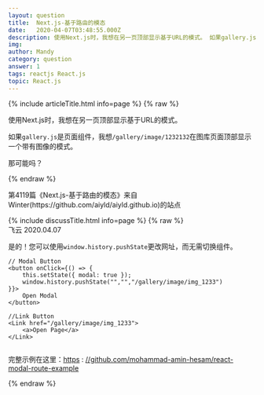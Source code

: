 ```yaml
---
layout: question
title:  Next.js-基于路由的模态
date:   2020-04-07T03:48:55.000Z
description: 使用Next.js时，我想在另一页顶部显示基于URL的模式。 如果gallery.js是页面组件，我想/gallery/image/1232132在图...
img: 
author: Mandy
category: question
answer: 1
tags: reactjs React.js
topic: React.js
---
```

<div class="article-root">
  <div class="article">
    {% include articleTitle.html info=page %}
    {% raw %}
    <div class="article-content"><p><font style="vertical-align: inherit;"><font style="vertical-align: inherit;">使用Next.js时，我想在另一页顶部显示基于URL的模式。 </font></font></p>

<p><font style="vertical-align: inherit;"><font style="vertical-align: inherit;">如果</font></font><code>gallery.js</code><font style="vertical-align: inherit;"><font style="vertical-align: inherit;">是页面组件，我想</font></font><code>/gallery/image/1232132</code><font style="vertical-align: inherit;"><font style="vertical-align: inherit;">在图库页面顶部显示一个带有图像的模式。</font></font></p>

<p><font style="vertical-align: inherit;"><font style="vertical-align: inherit;">那可能吗？</font></font></p></div>
    {% endraw %}
  </div>
  <p class="winter_mark">第4119篇《Next.js-基于路由的模态》来自Winter(https://github.com/aiyld/aiyld.github.io)的站点</p>
  <div class="discuss-wrapper">
    {% include discussTitle.html info=page %}
    {% raw %}
    <div class="discuss-item">
        <div class="discuss-parent">
          <div class="discuss-meta">
            <span class="discuss-user">飞云</span>
            <span class="discuss-time">2020.04.07</span>
          </div>
          <div class="discuss-comment"><p><font style="vertical-align: inherit;"><font style="vertical-align: inherit;">是的！</font><font style="vertical-align: inherit;">您可以使用</font></font><code>window.history.pushState</code><font style="vertical-align: inherit;"><font style="vertical-align: inherit;">更改网址，而无需切换组件。</font></font></p>

<pre><code>// Modal Button<font></font>
&lt;button onClick={() =&gt; {<font></font>
    this.setState({ modal: true });<font></font>
    window.history.pushState("","","/gallery/image/img_1233")<font></font>
}}&gt;<font></font>
    Open Modal<font></font>
&lt;/button&gt;<font></font>
<font></font>
//Link Button<font></font>
&lt;Link href="/gallery/image/img_1233"&gt;<font></font>
    &lt;a&gt;Open Page&lt;/a&gt;<font></font>
&lt;/Link&gt;<font></font>
<font></font>
</code></pre>

<p><font style="vertical-align: inherit;"><font style="vertical-align: inherit;">完整示例在这里：</font><a href="https://github.com/mohammad-amin-hesam/react-modal-route-example" rel="nofollow noreferrer"><font style="vertical-align: inherit;">https</font></a><font style="vertical-align: inherit;"> : </font></font><a href="https://github.com/mohammad-amin-hesam/react-modal-route-example" rel="nofollow noreferrer"><font style="vertical-align: inherit;"><font style="vertical-align: inherit;">//github.com/mohammad-amin-hesam/react-modal-route-example</font></font></a></p></div>
        </div></div>
    {% endraw %}
  </div>
<div>
